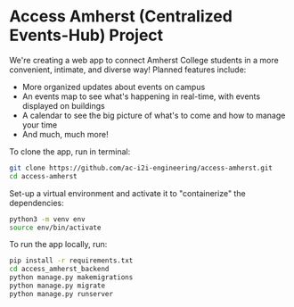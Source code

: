 # Access Amherst (Centralized Events-Hub) Project
We're creating a web app to connect Amherst College students in a more convenient, intimate, and diverse way! Planned features include:
* More organized updates about events on campus
* An events map to see what's happening in real-time, with events displayed on buildings
* A calendar to see the big picture of what's to come and how to manage your time
* And much, much more!

To clone the app, run in terminal:

```bash
git clone https://github.com/ac-i2i-engineering/access-amherst.git
cd access-amherst
```

Set-up a virtual environment and activate it to "containerize" the dependencies:

```bash
python3 -m venv env
source env/bin/activate
```

To run the app locally, run:

```bash
pip install -r requirements.txt
cd access_amherst_backend
python manage.py makemigrations
python manage.py migrate
python manage.py runserver
```
